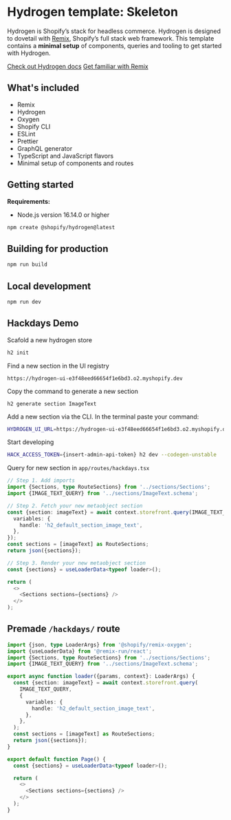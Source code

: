 # Hydrogen template: Skeleton

Hydrogen is Shopify’s stack for headless commerce. Hydrogen is designed to dovetail with [Remix](https://remix.run/), Shopify’s full stack web framework. This template contains a **minimal setup** of components, queries and tooling to get started with Hydrogen.

[Check out Hydrogen docs](https://shopify.dev/custom-storefronts/hydrogen)
[Get familiar with Remix](https://remix.run/docs/en/v1)

## What's included

- Remix
- Hydrogen
- Oxygen
- Shopify CLI
- ESLint
- Prettier
- GraphQL generator
- TypeScript and JavaScript flavors
- Minimal setup of components and routes

## Getting started

**Requirements:**

- Node.js version 16.14.0 or higher

```bash
npm create @shopify/hydrogen@latest
```

## Building for production

```bash
npm run build
```

## Local development

```bash
npm run dev
```

## Hackdays Demo

Scafold a new hydrogen store

```bash
h2 init
```

Find a new section in the UI registry

```
https://hydrogen-ui-e3f48eed66654f1e6bd3.o2.myshopify.dev
```

Copy the command to generate a new section

```
h2 generate section ImageText
```

Add a new section via the CLI. In the terminal paste your command:

```bash
HYDROGEN_UI_URL=https://hydrogen-ui-e3f48eed66654f1e6bd3.o2.myshopify.dev h2 generate section imagetext --path app
```

Start developing

```bash
HACK_ACCESS_TOKEN={insert-admin-api-token} h2 dev --codegen-unstable
```

Query for new section in `app/routes/hackdays.tsx`

```ts
// Step 1. Add imports
import {Sections, type RouteSections} from '../sections/Sections';
import {IMAGE_TEXT_QUERY} from '../sections/ImageText.schema';

// Step 2. Fetch your new metaobject section
const {section: imageText} = await context.storefront.query(IMAGE_TEXT_QUERY, {
  variables: {
    handle: 'h2_default_section_image_text',
  },
});
const sections = [imageText] as RouteSections;
return json({sections});

// Step 3. Render your new metaobject section
const {sections} = useLoaderData<typeof loader>();

return (
  <>
    <Sections sections={sections} />
  </>
);
```

## Premade `/hackdays/` route

```ts
import {json, type LoaderArgs} from '@shopify/remix-oxygen';
import {useLoaderData} from '@remix-run/react';
import {Sections, type RouteSections} from '../sections/Sections';
import {IMAGE_TEXT_QUERY} from '../sections/ImageText.schema';

export async function loader({params, context}: LoaderArgs) {
  const {section: imageText} = await context.storefront.query(
    IMAGE_TEXT_QUERY,
    {
      variables: {
        handle: 'h2_default_section_image_text',
      },
    },
  );
  const sections = [imageText] as RouteSections;
  return json({sections});
}

export default function Page() {
  const {sections} = useLoaderData<typeof loader>();

  return (
    <>
      <Sections sections={sections} />
    </>
  );
}
```

